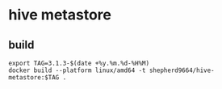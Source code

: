 # hive metastore

## build

```shell
export TAG=3.1.3-$(date +%y.%m.%d-%H%M)
docker build --platform linux/amd64 -t shepherd9664/hive-metastore:$TAG .
```